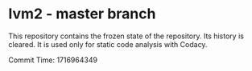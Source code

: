 # lvm2 - master branch

This repository contains the frozen state of the repository.
Its history is cleared. It is used only for static code
analysis with Codacy.

Commit Time: 1716964349